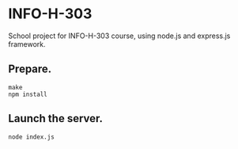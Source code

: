 # INFO-H-303

School project for INFO-H-303 course, using node.js and express.js framework.

## Prepare.

```
make
npm install
```

## Launch the server.

```
node index.js
```

